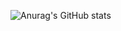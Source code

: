 ![Anurag's GitHub stats](https://github-readme-stats.vercel.app/api?username=prismOxO1&show_icons=true&rank_icon=github&theme=radical)

